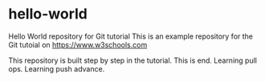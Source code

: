 # hello-world
Hello World repository for Git tutorial
This is an example repository for the Git tutoial on https://www.w3schools.com

This repository is built step by step in the tutorial.
This is end.
Learning pull ops.
Learning push advance.
